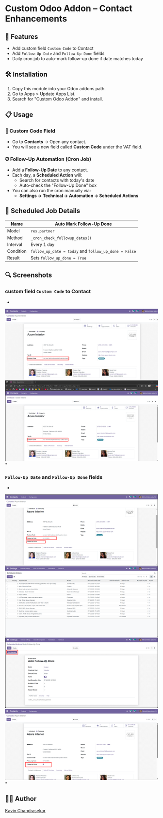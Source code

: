 # Custom Odoo Addon – Contact Enhancements

## 📌 Features
- Add custom field `Custom Code` to Contact
- Add `Follow-Up Date` and `Follow-Up Done` fields
- Daily cron job to auto-mark follow-up done if date matches today

## 🛠️ Installation
1. Copy this module into your Odoo addons path.
2. Go to Apps > Update Apps List.
3. Search for "Custom Odoo Addon" and install.

## 📋 Usage

### 🧩 Custom Code Field
- Go to **Contacts** → Open any contact.
- You will see a new field called **Custom Code** under the VAT field.

### ⏰ Follow-Up Automation (Cron Job)
- Add a **Follow-Up Date** to any contact.
- Each day, a **Scheduled Action** will:
  - Search for contacts with today's date
  - Auto-check the "Follow-Up Done" box
- You can also run the cron manually via:
  - **Settings → Technical → Automation → Scheduled Actions**

## 📅 Scheduled Job Details
| Name                | Auto Mark Follow-Up Done |
|---------------------|---------------------------|
| Model               | `res.partner`             |
| Method              | `_cron_check_followup_dates()` |
| Interval            | Every 1 day               |
| Condition           | `follow_up_date = today` and `follow_up_done = False` |
| Result              | Sets `follow_up_done = True` |

## 🔍 Screenshots
### custom field `Custom Code` to Contact
*
![screenshot-contacts-custom-field.png](static%2Fdescription%2Fscreenshot-contacts-custom-field.png)
![screenshot-custom-addon-app.png](static%2Fdescription%2Fscreenshot-custom-addon-app.png)
* 

### `Follow-Up Date` and `Follow-Up Done` fields
*
![ss-followup-fields.png](static%2Fdescription%2Fss-followup-fields.png)
![ss-scheduled-action-page.png](static%2Fdescription%2Fss-scheduled-action-page.png)
![ss-cronjob-run-manually.png](static%2Fdescription%2Fss-cronjob-run-manually.png)
![ss-cron-job-output.png](static%2Fdescription%2Fss-cron-job-output.png)
*

## 🧑‍💻 Author
[Kavin Chandrasekar](https://github.com/KavainChandrasekar)
